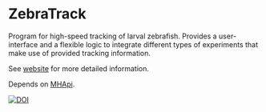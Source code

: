 # ZebraTrack
Program for high-speed tracking of larval zebrafish.
Provides a user-interface and a flexible logic to integrate different types of experiments that make use of provided tracking information.

See [website](https://haesemeyer.github.io/ZebraTrack/) for more detailed information.

Depends on [MHApi](https://github.com/haesemeyer/mhapi).

[![DOI](https://zenodo.org/badge/76370638.svg)](https://zenodo.org/badge/latestdoi/76370638)
